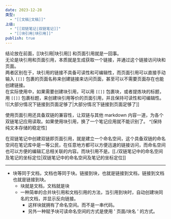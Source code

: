 ```yaml
---
date: 2023-12-28
类型:
  - "[[文稿|文稿]]"
上级:
  - "[[双链笔记|双链笔记]]"
  - "[[块引用|块引用]]"
publish: true
---
```

  
结论放在前面，[[块引用|块引用]] 和页面引用就是一回事。    
无论是块引用和页面引用，本质就是生成获取一个链接，并通过这个链接访问块和页面。    
两者区别在于，块引用的链接不具备可读性和可编辑性，而页面引用可以直接手动输入 `[[]]` 包裹的页面名称来创建链接来访问页面，甚至可以不需要页面存在也能创建链接。    
在实际使用中，如果需要创建块引用，可以用 `[[]]` 包裹块，或者提炼块的标题，用 `[[]]` 包裹标题，来创建块引用等价的页面引用，并且保持可读性和可编辑性。    
![[大部分情况下链接到页面足够了|大部分情况下链接到页面足够了]]    
  
使用页面引用还具备双链的兼容性，让双链与其他 markdown 内容一道，为各个双链笔记应用读取。如果使用块引用，换了一个笔记应用就不能识别了。 ^[保持纯文本存储的稳定性]    
  
在双链笔记中创建双链即页面引用，就是建立一个命名空间，这个具备双链的命名空间在笔记库中是一等公民，在任意地方都可以方便迅速的链接访问，而命名空间也可以方便的编辑汇总相关联的内容。而块引用不是。[[./双链笔记中的命名空间及笔记的坐标定位|双链笔记中的命名空间及笔记的坐标定位]]  
  
---  
 - 块等同于文档，文档也等同于块。链接到块，也就是链接到文档，链接到文档也就是链接到块。  
	- 块就是文档，文档就是块  
	- 一种简单的合并块引用和文档引用的方法，当引用到块时，自动创建块同名的文档，并显示反向链接。  
		- 这样块就拥有了命名空间。而不是一串代码。  
		- 另外一种赋予块可读命名空间的方式是使用 ' 页面/块名 ' 的方式。